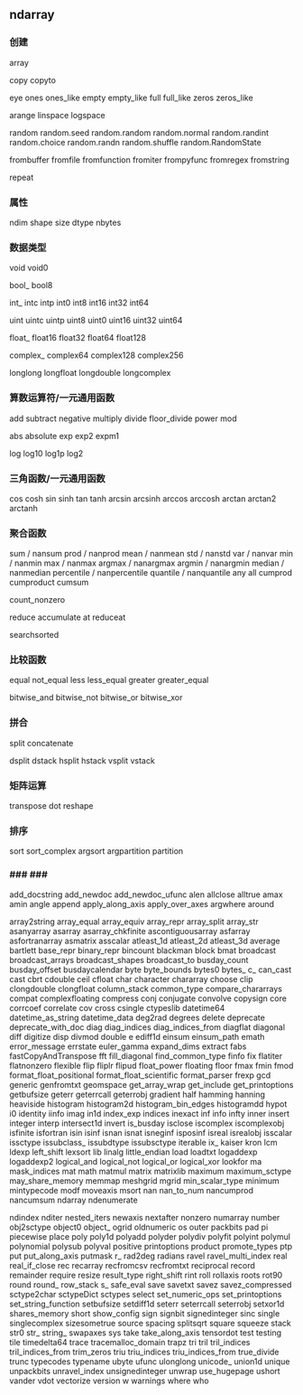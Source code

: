 ## ndarray

### 创建

array

copy
copyto

eye
ones
ones_like
empty
empty_like
full
full_like
zeros
zeros_like

arange
linspace
logspace

random
random.seed
random.random
random.normal
random.randint
random.choice
random.randn
random.shuffle
random.RandomState



frombuffer
fromfile
fromfunction
fromiter
frompyfunc
fromregex
fromstring

repeat



### 属性


ndim
shape
size
dtype
nbytes


### 数据类型

void
void0

bool_
bool8

int_
intc
intp
int0
int8
int16
int32
int64

uint
uintc
uintp
uint8
uint0
uint16
uint32
uint64

float_
float16
float32
float64
float128

complex_
complex64
complex128
complex256

longlong
longfloat
longdouble
longcomplex


### 算数运算符/一元通用函数
add
subtract
negative
multiply
divide
floor_divide
power
mod

abs
absolute
exp
exp2
expm1

log
log10
log1p
log2

### 三角函数/一元通用函数
cos
cosh
sin
sinh
tan
tanh
arcsin
arcsinh
arccos
arccosh
arctan
arctan2
arctanh

### 聚合函数

sum / nansum
prod / nanprod
mean / nanmean
std / nanstd
var / nanvar
min / nanmin
max / nanmax
argmax / nanargmax
argmin / nanargmin
median / nanmedian
percentile / nanpercentile
quantile / nanquantile
any
all
cumprod
cumproduct
cumsum

count_nonzero

reduce
accumulate
at
reduceat

searchsorted



### 比较函数

equal
not_equal
less
less_equal
greater
greater_equal

bitwise_and
bitwise_not
bitwise_or
bitwise_xor

### 拼合


split
concatenate

dsplit
dstack
hsplit
hstack
vsplit
vstack

### 矩阵运算
transpose
dot
reshape

### 排序
sort
sort_complex
argsort
argpartition
partition




### ### ### ###
add_docstring
add_newdoc
add_newdoc_ufunc
alen
allclose
alltrue
amax
amin
angle
append
apply_along_axis
apply_over_axes
argwhere
around

array2string
array_equal
array_equiv
array_repr
array_split
array_str
asanyarray
asarray
asarray_chkfinite
ascontiguousarray
asfarray
asfortranarray
asmatrix
asscalar
atleast_1d
atleast_2d
atleast_3d
average
bartlett
base_repr
binary_repr
bincount
blackman
block
bmat
broadcast
broadcast_arrays
broadcast_shapes
broadcast_to
busday_count
busday_offset
busdaycalendar
byte
byte_bounds
bytes0
bytes_
c_
can_cast
cast
cbrt
cdouble
ceil
cfloat
char
character
chararray
choose
clip
clongdouble
clongfloat
column_stack
common_type
compare_chararrays
compat
complexfloating
compress
conj
conjugate
convolve
copysign
core
corrcoef
correlate
cov
cross
csingle
ctypeslib
datetime64
datetime_as_string
datetime_data
deg2rad
degrees
delete
deprecate
deprecate_with_doc
diag
diag_indices
diag_indices_from
diagflat
diagonal
diff
digitize
disp
divmod
double
e
ediff1d
einsum
einsum_path
emath
error_message
errstate
euler_gamma
expand_dims
extract
fabs
fastCopyAndTranspose
fft
fill_diagonal
find_common_type
finfo
fix
flatiter
flatnonzero
flexible
flip
fliplr
flipud
float_power
floating
floor
fmax
fmin
fmod
format_float_positional
format_float_scientific
format_parser
frexp
gcd
generic
genfromtxt
geomspace
get_array_wrap
get_include
get_printoptions
getbufsize
geterr
geterrcall
geterrobj
gradient
half
hamming
hanning
heaviside
histogram
histogram2d
histogram_bin_edges
histogramdd
hypot
i0
identity
iinfo
imag
in1d
index_exp
indices
inexact
inf
info
infty
inner
insert
integer
interp
intersect1d
invert
is_busday
isclose
iscomplex
iscomplexobj
isfinite
isfortran
isin
isinf
isnan
isnat
isneginf
isposinf
isreal
isrealobj
isscalar
issctype
issubclass_
issubdtype
issubsctype
iterable
ix_
kaiser
kron
lcm
ldexp
left_shift
lexsort
lib
linalg
little_endian
load
loadtxt
logaddexp
logaddexp2
logical_and
logical_not
logical_or
logical_xor
lookfor
ma
mask_indices
mat
math
matmul
matrix
matrixlib
maximum
maximum_sctype
may_share_memory
memmap
meshgrid
mgrid
min_scalar_type
minimum
mintypecode
modf
moveaxis
msort
nan
nan_to_num
nancumprod
nancumsum
ndarray
ndenumerate

ndindex
nditer
nested_iters
newaxis
nextafter
nonzero
numarray
number
obj2sctype
object0
object_
ogrid
oldnumeric
os
outer
packbits
pad
pi
piecewise
place
poly
poly1d
polyadd
polyder
polydiv
polyfit
polyint
polymul
polynomial
polysub
polyval
positive
printoptions
product
promote_types
ptp
put
put_along_axis
putmask
r_
rad2deg
radians
ravel
ravel_multi_index
real
real_if_close
rec
recarray
recfromcsv
recfromtxt
reciprocal
record
remainder
require
resize
result_type
right_shift
rint
roll
rollaxis
roots
rot90
round
round_
row_stack
s_
safe_eval
save
savetxt
savez
savez_compressed
sctype2char
sctypeDict
sctypes
select
set_numeric_ops
set_printoptions
set_string_function
setbufsize
setdiff1d
seterr
seterrcall
seterrobj
setxor1d
shares_memory
short
show_config
sign
signbit
signedinteger
sinc
single
singlecomplex
sizesometrue
source
spacing
splitsqrt
square
squeeze
stack
str0
str_
string_
swapaxes
sys
take
take_along_axis
tensordot
test
testing
tile
timedelta64
trace
tracemalloc_domain
trapz
tri
tril
tril_indices
tril_indices_from
trim_zeros
triu
triu_indices
triu_indices_from
true_divide
trunc
typecodes
typename
ubyte
ufunc
ulonglong
unicode_
union1d
unique
unpackbits
unravel_index
unsignedinteger
unwrap
use_hugepage
ushort
vander
vdot
vectorize
version
w
warnings
where
who


